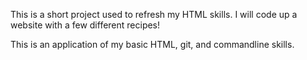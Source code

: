 This is a short project used to refresh my HTML skills. 
I will code up a website with a few different recipes!

This is an application of my basic HTML, git, and commandline skills. 